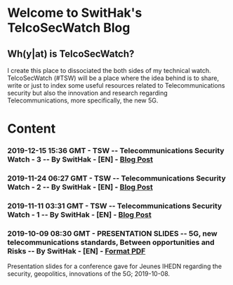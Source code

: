 # Welcome to SwitHak's TelcoSecWatch Blog

## Wh(y|at) is TelcoSecWatch?
I create this place to dissociated the both sides of my technical watch.
TelcoSecWatch (#TSW) will be a place where the idea behind is to share, write or just to index some useful resources related to Telecommunications security but also the innovation and research regarding Telecommunications, more specifically, the new 5G.

# Content

### 2019-12-15 15:36 GMT - TSW -- Telecommunications Security Watch - 3 -- By SwitHak - [EN] - [Blog Post](https://swithak.github.io/TelcoSecWatch/Pub/5G/Resources/Blog/4-Telecommunications-Security-Watch-3)

### 2019-11-24 06:27 GMT - TSW -- Telecommunications Security Watch - 2 -- By SwitHak - [EN] - [Blog Post](https://swithak.github.io/TelcoSecWatch/Pub/5G/Resources/Blog/3-Telecommunications-Security-Watch-2)

### 2019-11-11 03:31 GMT - TSW -- Telecommunications Security Watch - 1 -- By SwitHak - [EN] - [Blog Post](https://swithak.github.io/TelcoSecWatch/Pub/5G/Resources/Blog/2-Telecommunications-Security-Watch-1)

### 2019-10-09 08:30 GMT - PRESENTATION SLIDES -- 5G, new telecommunications standards, Between opportunities and Risks -- By SwitHak - [EN] - [Format PDF](https://github.com/SwitHak/SwitHak.github.io/blob/master/Pub/20190908-5G-Between-opportunities-and-risks_%40SwitHak_FINALE.pdf)
Presentation slides for a conference gave for Jeunes IHEDN regarding the security, geopolitics, innovations of the 5G;  2019-10-08.
